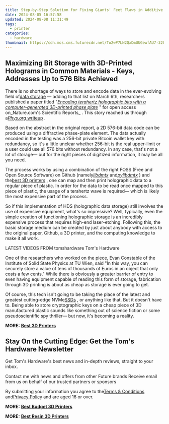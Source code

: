 ```yaml
---
title: Step-by-Step Solution for Fixing Giants' Feet Flaws in Additive Manufacturing
date: 2024-08-05 16:57:58
updated: 2024-08-08 11:31:49
tags:
  - printer
categories:
  - hardware
thumbnail: https://cdn.mos.cms.futurecdn.net/To2wP7LN2QxDmUUGewfAU7-320-80.png
---
```


## Maximizing Bit Storage with 3D-Printed Holograms in Common Materials - Keys, Addresses Up to 576 Bits Achieved

There is no shortage of ways to store and encode data in the ever-evolving field of[data storage](https://www.tomshardware.com/pc-components/storage) — adding to that list on March 6th, researchers published a paper titled "[_Encoding terahertz holographic bits with a computer-generated 3D-printed phase plate_](https://go.redirectingat.com/?id=92X1584492&xcust=tomshardware%5Fus%5F3591168667464716127&xs=1&url=https%3A%2F%2Fwww.nature.com%2Farticles%2Fs41598-024-56113-2&sref=https%3A%2F%2Fwww.tomshardware.com%2F3d-printing%2F3d-printed-holographics-can-encode-data-using-common-plastic-keys-and-addresses-up-to-576-bits-with-redundancy) " for open access on_Nature.com's Scientific Reports_ . This story reached us through a[_Phys.org_ writeup](https://phys.org/news/2024-03-holographic-message-encoded-simple-plastic.html) .

 Based on the abstract in the original report, a 2D 576-bit data code can be produced using a diffractive phase-plate element. The data actually encoded in the testing was a 256-bit private Bitcoin wallet key with redundancy, so it's a little unclear whether 256-bit is the real upper-limit or a user could use all 576 bits without redundancy. In any case, that's not a lot of storage— but for the right pieces of digitized information, it may be all you need.

 The process works by using a combination of the right FOSS (Free and Open Source Software) on Github (namely[_libdmtx_](https://github.com/dmtx/libdmtx) and[_pylibdmtx_](https://github.com/NaturalHistoryMuseum/pylibdmtx) ) and the[best 3D printers](https://www.tomshardware.com/best-picks/best-3d-printers) , one can map and then print holographic data to a regular piece of plastic. In order for the data to be read once mapped to this piece of plastic, the usage of a terahertz wave is required— which is likely the most expensive part of the process.

 So if this implementation of HDS (holographic data storage) still involves the use of expensive equipment, what's so impressive? Well, typically, even the simple creation of functioning holographic storage is an incredibly expensive process that requires high-end laser-etching. Following this, the basic storage medium can be created by just about anybody with access to the original paper, Github, a 3D printer, and the computing knowledge to make it all work.

 LATEST VIDEOS FROM tomshardware Tom's Hardware

 One of the researchers who worked on the piece, Evan Constable of the Institute of Solid State Physics at TU Wien, said "In this way, you can securely store a value of tens of thousands of Euros in an object that only costs a few cents." While there is obviously a greater barrier of entry to even having equipment capable of reading this form of storage, fabrication through 3D printing is about as cheap as storage is ever going to get.

 Of course, this tech isn't going to be taking the place of the latest and greatest cutting-edge NVMe[SSDs](https://www.tomshardware.com/reviews/best-ssds,3891.html) , or anything like that. But it doesn't have to. Being able to store cryptographic keys on a cheap piece of 3D manufactured plastic sounds like something out of science fiction or some pseudoscientific spy thriller— but now, it's becoming a reality.

**MORE:** [**Best 3D Printers**](https://www.tomshardware.com/best-picks/best-3d-printers)

## Stay On the Cutting Edge: Get the Tom's Hardware Newsletter

 Get Tom's Hardware's best news and in-depth reviews, straight to your inbox.

 Contact me with news and offers from other Future brands  Receive email from us on behalf of our trusted partners or sponsors

 By submitting your information you agree to the[Terms & Conditions](https://futureplc.com/terms-conditions/) and[Privacy Policy](https://futureplc.com/privacy-policy/) and are aged 16 or over.

**MORE:** [**Best Budget 3D Printers**](https://www.tomshardware.com/best-picks/best-budget-3d-printers)

**MORE:** [**Best Resin 3D Printers**](https://www.tomshardware.com/best-picks/best-resin-3d-printers)


<ins class="adsbygoogle"
     style="display:block"
     data-ad-format="autorelaxed"
     data-ad-client="ca-pub-7571918770474297"
     data-ad-slot="1223367746"></ins>



<ins class="adsbygoogle"
     style="display:block"
     data-ad-client="ca-pub-7571918770474297"
     data-ad-slot="8358498916"
     data-ad-format="auto"
     data-full-width-responsive="true"></ins>
